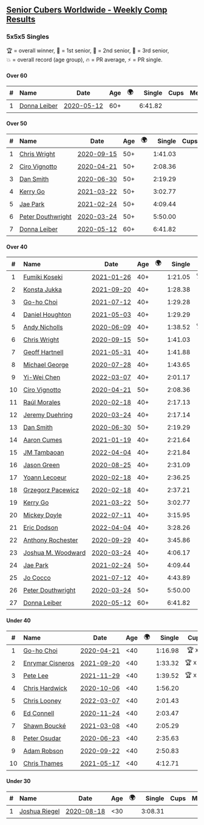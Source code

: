 <style>table {white-space: nowrap;}</style>
<link rel="stylesheet" type="text/css" href="/scw-comp/css/flags.css" />

## [Senior Cubers Worldwide - Weekly Comp Results](/scw-comp/results/)
### 5x5x5 Singles

<span style="white-space: nowrap;">🏆 = overall winner</span>, <span style="white-space: nowrap;">🥇 = 1st senior</span>, <span style="white-space: nowrap;">🥈 = 2nd senior</span>, <span style="white-space: nowrap;">🥉 = 3rd senior</span>, <span style="white-space: nowrap;">💥 = overall record (age group)</span>, <span style="white-space: nowrap;">🔥 = PR average</span>, <span style="white-space: nowrap;">⚡ = PR single</span>.

#### Over 60

| # | Name | Date | Age | 🌍 | Single | Cups | Medals | Achievements | Video |
| :--: | :-- | :--: | :--: | :--: | --: | :--: | :-- | :-- | :-- |
| 1 | [Donna Leiber](../../persons/donna_leiber/555.md) | [2020-05-12](../../results/2020-05-12/555.md) | 60+ | <i class="flag flag-US" /> | 6:41.82 |  |  | 💥 x 1, ⚡ x 1 | [Desktop](https://www.facebook.com/events/276138643524223/permalink/278589523279135) / [Mobile](https://m.facebook.com/events/276138643524223?view=permalink&id=278589523279135) |

#### Over 50

| # | Name | Date | Age | 🌍 | Single | Cups | Medals | Achievements | Video |
| :--: | :-- | :--: | :--: | :--: | --: | :--: | :-- | :-- | :-- |
| 1 | [Chris Wright](../../persons/chris_wright/555.md) | [2020-09-15](../../results/2020-09-15/555.md) | 50+ | <i class="flag flag-GB" /> | 1:41.03 |  | 🥇 x 1, 🥈 x 3 | 💥 x 3, 🔥 x 1, ⚡ x 3 | [Desktop](https://www.facebook.com/christopher.wright.94617999/videos/10157647426367874) / [Mobile](https://m.facebook.com/christopher.wright.94617999/videos/10157647426367874) |
| 2 | [Ciro Vignotto](../../persons/ciro_vignotto/555.md) | [2020-04-21](../../results/2020-04-21/555.md) | 50+ | <i class="flag flag-IT" /> | 2:08.36 |  | 🥈 x 1, 🥉 x 2 | 🔥 x 2, ⚡ x 3 | [Desktop](https://www.facebook.com/ciro.vignotto/videos/10221784538578284) / [Mobile](https://m.facebook.com/ciro.vignotto/videos/10221784538578284) |
| 3 | [Dan Smith](../../persons/dan_smith/555.md) | [2020-06-30](../../results/2020-06-30/555.md) | 50+ | <i class="flag flag-US" /> | 2:19.29 |  | 🥇 x 4, 🥈 x 10, 🥉 x 11 | 💥 x 1, 🔥 x 2, ⚡ x 2 | [Desktop](https://www.facebook.com/events/284746466306313/permalink/289286089185684) / [Mobile](https://m.facebook.com/events/284746466306313?view=permalink&id=289286089185684) |
| 4 | [Kerry Go](../../persons/kerry_go/555.md) | [2021-03-22](../../results/2021-03-22/555.md) | 50+ | <i class="flag flag-US" /> | 3:02.77 |  | 🥉 x 1 | 🔥 x 2, ⚡ x 2 | [Desktop](https://www.facebook.com/events/2537500386546221/permalink/2547142182248708) / [Mobile](https://m.facebook.com/events/2537500386546221?view=permalink&id=2547142182248708) |
| 5 | [Jae Park](../../persons/jae_park/555.md) | [2021-02-24](../../results/2021-02-24/555.md) | 50+ | <i class="flag flag-US" /> | 4:09.44 |  | 🥉 x 4 | 🔥 x 3, ⚡ x 7 | [Desktop](https://www.facebook.com/events/256148192722702/permalink/258882652449256) / [Mobile](https://m.facebook.com/events/256148192722702?view=permalink&id=258882652449256) |
| 6 | [Peter Douthwright](../../persons/peter_douthwright/555.md) | [2020-03-24](../../results/2020-03-24/555.md) | 50+ | <i class="flag flag-CA" /> | 5:50.00 |  |  | ⚡ x 1 | [Desktop](https://www.facebook.com/events/5078365835514885/permalink/5098666160151519) / [Mobile](https://m.facebook.com/events/5078365835514885?view=permalink&id=5098666160151519) |
| 7 | [Donna Leiber](../../persons/donna_leiber/555.md) | [2020-05-12](../../results/2020-05-12/555.md) | 60+ | <i class="flag flag-US" /> | 6:41.82 |  |  | 💥 x 1, ⚡ x 1 | [Desktop](https://www.facebook.com/events/276138643524223/permalink/278589523279135) / [Mobile](https://m.facebook.com/events/276138643524223?view=permalink&id=278589523279135) |

#### Over 40

| # | Name | Date | Age | 🌍 | Single | Cups | Medals | Achievements | Video |
| :--: | :-- | :--: | :--: | :--: | --: | :--: | :-- | :-- | :-- |
| 1 | [Fumiki Koseki](../../persons/fumiki_koseki/555.md) | [2021-01-26](../../results/2021-01-26/555.md) | 40+ | <i class="flag flag-JP" /> | 1:21.05 | 🏆 x 24 | 🥇 x 24 | 💥 x 7, 🔥 x 6, ⚡ x 4 | [Desktop](https://www.facebook.com/events/886756952081472/permalink/890724758351358) / [Mobile](https://m.facebook.com/events/886756952081472?view=permalink&id=890724758351358) |
| 2 | [Konsta Jukka](../../persons/konsta_jukka/555.md) | [2021-09-20](../../results/2021-09-20/555.md) | 40+ | <i class="flag flag-FI" /> | 1:28.38 | 🏆 x 5 | 🥇 x 7, 🥈 x 9 | 🔥 x 6, ⚡ x 4 | [Desktop](https://www.facebook.com/events/4223726381008841/permalink/4267613246620154) / [Mobile](https://m.facebook.com/events/4223726381008841?view=permalink&id=4267613246620154) |
| 3 | [Go-ho Choi](../../persons/go_ho_choi/555.md) | [2021-07-12](../../results/2021-07-12/555.md) | 40+ | <i class="flag flag-KR" /> | 1:29.28 | 🏆 x 6 | 🥇 x 1 | 💥 x 3, 🔥 x 2, ⚡ x 4 | [Desktop](https://www.facebook.com/events/3019269651530977/permalink/3043705852420690) / [Mobile](https://m.facebook.com/events/3019269651530977?view=permalink&id=3043705852420690) |
| 4 | [Daniel Houghton](../../persons/daniel_houghton/555.md) | [2021-05-03](../../results/2021-05-03/555.md) | 40+ | <i class="flag flag-CH" /> | 1:29.29 | 🏆 x 3 | 🥇 x 5, 🥈 x 2 | 🔥 x 3, ⚡ x 2 | [Desktop](https://www.facebook.com/events/158701836186375/permalink/164971085559450) / [Mobile](https://m.facebook.com/events/158701836186375?view=permalink&id=164971085559450) |
| 5 | [Andy Nicholls](../../persons/andy_nicholls/555.md) | [2020-06-09](../../results/2020-06-09/555.md) | 40+ | <i class="flag flag-GB" /> | 1:38.52 | 🏆 x 12 | 🥇 x 14, 🥈 x 2 | 💥 x 3, 🔥 x 2, ⚡ x 3 | [Desktop](https://www.facebook.com/events/1130228284009045/permalink/1131119780586562) / [Mobile](https://m.facebook.com/events/1130228284009045?view=permalink&id=1131119780586562) |
| 6 | [Chris Wright](../../persons/chris_wright/555.md) | [2020-09-15](../../results/2020-09-15/555.md) | 50+ | <i class="flag flag-GB" /> | 1:41.03 |  | 🥇 x 1, 🥈 x 3 | 💥 x 3, 🔥 x 1, ⚡ x 3 | [Desktop](https://www.facebook.com/christopher.wright.94617999/videos/10157647426367874) / [Mobile](https://m.facebook.com/christopher.wright.94617999/videos/10157647426367874) |
| 7 | [Geoff Hartnell](../../persons/geoff_hartnell/555.md) | [2021-05-31](../../results/2021-05-31/555.md) | 40+ | <i class="flag flag-GB" /> | 1:41.88 | 🏆 x 2 | 🥇 x 17, 🥈 x 30, 🥉 x 7 | 🔥 x 7, ⚡ x 5 | [Desktop](https://www.facebook.com/events/1677723082618127/permalink/1682425648814537) / [Mobile](https://m.facebook.com/events/1677723082618127?view=permalink&id=1682425648814537) |
| 8 | [Michael George](../../persons/michael_george/555.md) | [2020-07-28](../../results/2020-07-28/555.md) | 40+ | <i class="flag flag-GB" /> | 1:43.65 | 🏆 x 1 | 🥇 x 2, 🥈 x 4, 🥉 x 9 | 🔥 x 5, ⚡ x 5 | [Desktop](https://www.facebook.com/michael.george.545/videos/10214080539327846) / [Mobile](https://m.facebook.com/michael.george.545/videos/10214080539327846) |
| 9 | [Yi-Wei Chen](../../persons/yi_wei_chen/555.md) | [2022-03-07](../../results/2022-03-07/555.md) | 40+ | <i class="flag flag-TW" /> | 2:01.17 |  | 🥇 x 2, 🥈 x 10, 🥉 x 12 | 🔥 x 15, ⚡ x 15 | [Desktop](https://www.facebook.com/events/535512814493645/permalink/540716817306578) / [Mobile](https://m.facebook.com/events/535512814493645?view=permalink&id=540716817306578) |
| 10 | [Ciro Vignotto](../../persons/ciro_vignotto/555.md) | [2020-04-21](../../results/2020-04-21/555.md) | 50+ | <i class="flag flag-IT" /> | 2:08.36 |  | 🥈 x 1, 🥉 x 2 | 🔥 x 2, ⚡ x 3 | [Desktop](https://www.facebook.com/ciro.vignotto/videos/10221784538578284) / [Mobile](https://m.facebook.com/ciro.vignotto/videos/10221784538578284) |
| 11 | [Raúl Morales](../../persons/raul_morales/555.md) | [2020-02-18](../../results/2020-02-18/555.md) | 40+ | <i class="flag flag-ES" /> | 2:17.13 |  |  | 🔥 x 1, ⚡ x 1 | |
| 12 | [Jeremy Duehring](../../persons/jeremy_duehring/555.md) | [2020-03-24](../../results/2020-03-24/555.md) | 40+ | <i class="flag flag-US" /> | 2:17.14 |  |  | 🔥 x 1, ⚡ x 1 | [Desktop](https://www.facebook.com/events/5078365835514885/permalink/5082560948428707) / [Mobile](https://m.facebook.com/events/5078365835514885?view=permalink&id=5082560948428707) |
| 13 | [Dan Smith](../../persons/dan_smith/555.md) | [2020-06-30](../../results/2020-06-30/555.md) | 50+ | <i class="flag flag-US" /> | 2:19.29 |  | 🥇 x 4, 🥈 x 10, 🥉 x 11 | 💥 x 1, 🔥 x 2, ⚡ x 2 | [Desktop](https://www.facebook.com/events/284746466306313/permalink/289286089185684) / [Mobile](https://m.facebook.com/events/284746466306313?view=permalink&id=289286089185684) |
| 14 | [Aaron Cumes](../../persons/aaron_cumes/555.md) | [2021-01-19](../../results/2021-01-19/555.md) | 40+ | <i class="flag flag-GB" /> | 2:21.64 |  | 🥉 x 3 | 🔥 x 4, ⚡ x 3 | [Desktop](https://www.facebook.com/events/801984480354340/permalink/804512616768193) / [Mobile](https://m.facebook.com/events/801984480354340?view=permalink&id=804512616768193) |
| 15 | [JM Tambaoan](../../persons/jm_tambaoan/555.md) | [2022-04-04](../../results/2022-04-04/555.md) | 40+ | <i class="flag flag-PH" /> | 2:21.84 |  | 🥇 x 4, 🥈 x 5, 🥉 x 8 | 🔥 x 8, ⚡ x 8 | [Desktop](https://www.facebook.com/events/405703218032158/permalink/408835377718942) / [Mobile](https://m.facebook.com/events/405703218032158?view=permalink&id=408835377718942) |
| 16 | [Jason Green](../../persons/jason_green/555.md) | [2020-08-25](../../results/2020-08-25/555.md) | 40+ | <i class="flag flag-US" /> | 2:31.09 |  | 🥈 x 1 | 🔥 x 2, ⚡ x 2 | [Desktop](https://www.facebook.com/jasongreenbowler/videos/10163944661080425) / [Mobile](https://m.facebook.com/jasongreenbowler/videos/10163944661080425) |
| 17 | [Yoann Lecoeur](../../persons/yoann_lecoeur/555.md) | [2020-02-18](../../results/2020-02-18/555.md) | 40+ | <i class="flag flag-FR" /> | 2:36.25 |  |  | 🔥 x 1, ⚡ x 1 | [Desktop](https://www.facebook.com/events/538921670053895/permalink/541223923157003) / [Mobile](https://m.facebook.com/events/538921670053895?view=permalink&id=541223923157003) |
| 18 | [Grzegorz Pacewicz](../../persons/grzegorz_pacewicz/555.md) | [2020-02-18](../../results/2020-02-18/555.md) | 40+ | <i class="flag flag-PL" /> | 2:37.21 |  |  | 🔥 x 1, ⚡ x 1 | |
| 19 | [Kerry Go](../../persons/kerry_go/555.md) | [2021-03-22](../../results/2021-03-22/555.md) | 50+ | <i class="flag flag-US" /> | 3:02.77 |  | 🥉 x 1 | 🔥 x 2, ⚡ x 2 | [Desktop](https://www.facebook.com/events/2537500386546221/permalink/2547142182248708) / [Mobile](https://m.facebook.com/events/2537500386546221?view=permalink&id=2547142182248708) |
| 20 | [Mickey Doyle](../../persons/mickey_doyle/555.md) | [2022-07-11](../../results/2022-07-11/555.md) | 40+ | <i class="flag flag-US" /> | 3:15.95 |  | 🥈 x 1, 🥉 x 5 | 🔥 x 4, ⚡ x 5 | [Desktop](https://www.facebook.com/events/443186990742814/permalink/451136703281176) / [Mobile](https://m.facebook.com/events/443186990742814?view=permalink&id=451136703281176) |
| 21 | [Eric Dodson](../../persons/eric_dodson/555.md) | [2022-04-04](../../results/2022-04-04/555.md) | 40+ | <i class="flag flag-US" /> | 3:28.26 |  | 🥉 x 2 | 🔥 x 2, ⚡ x 1 | [Desktop](https://www.facebook.com/events/405703218032158/permalink/413543003914846) / [Mobile](https://m.facebook.com/events/405703218032158?view=permalink&id=413543003914846) |
| 22 | [Anthony Rochester](../../persons/anthony_rochester/555.md) | [2020-09-29](../../results/2020-09-29/555.md) | 40+ | <i class="flag flag-AU" /> | 3:45.86 |  |  | 🔥 x 1, ⚡ x 1 | [Desktop](https://www.facebook.com/events/427181104911253/permalink/430348604594503) / [Mobile](https://m.facebook.com/events/427181104911253?view=permalink&id=430348604594503) |
| 23 | [Joshua M. Woodward](../../persons/joshua_m_woodward/555.md) | [2020-03-24](../../results/2020-03-24/555.md) | 40+ | <i class="flag flag-US" /> | 4:06.17 |  |  | 🔥 x 1, ⚡ x 1 | [Desktop](https://www.facebook.com/events/5078365835514885/permalink/5101597413191727) / [Mobile](https://m.facebook.com/events/5078365835514885?view=permalink&id=5101597413191727) |
| 24 | [Jae Park](../../persons/jae_park/555.md) | [2021-02-24](../../results/2021-02-24/555.md) | 50+ | <i class="flag flag-US" /> | 4:09.44 |  | 🥉 x 4 | 🔥 x 3, ⚡ x 7 | [Desktop](https://www.facebook.com/events/256148192722702/permalink/258882652449256) / [Mobile](https://m.facebook.com/events/256148192722702?view=permalink&id=258882652449256) |
| 25 | [Jo Cocco](../../persons/jo_cocco/555.md) | [2021-07-12](../../results/2021-07-12/555.md) | 40+ | <i class="flag flag-GB" /> | 4:43.89 |  |  | ⚡ x 1 | [Desktop](https://www.facebook.com/JoCocco/videos/218341290057058) / [Mobile](https://m.facebook.com/JoCocco/videos/218341290057058) |
| 26 | [Peter Douthwright](../../persons/peter_douthwright/555.md) | [2020-03-24](../../results/2020-03-24/555.md) | 50+ | <i class="flag flag-CA" /> | 5:50.00 |  |  | ⚡ x 1 | [Desktop](https://www.facebook.com/events/5078365835514885/permalink/5098666160151519) / [Mobile](https://m.facebook.com/events/5078365835514885?view=permalink&id=5098666160151519) |
| 27 | [Donna Leiber](../../persons/donna_leiber/555.md) | [2020-05-12](../../results/2020-05-12/555.md) | 60+ | <i class="flag flag-US" /> | 6:41.82 |  |  | 💥 x 1, ⚡ x 1 | [Desktop](https://www.facebook.com/events/276138643524223/permalink/278589523279135) / [Mobile](https://m.facebook.com/events/276138643524223?view=permalink&id=278589523279135) |

#### Under 40

| # | Name | Date | Age | 🌍 | Single | Cups | Medals | Achievements | Video |
| :--: | :-- | :--: | :--: | :--: | --: | :--: | :-- | :-- | :-- |
| 1 | [Go-ho Choi](../../persons/go_ho_choi/555.md) | [2020-04-21](../../results/2020-04-21/555.md) | <40 | <i class="flag flag-KR" /> | 1:16.98 | 🏆 x 6 | 🥇 x 1 | 💥 x 3, 🔥 x 2, ⚡ x 4 | [Desktop](https://www.facebook.com/events/538096063773916/permalink/542383880011801) / [Mobile](https://m.facebook.com/events/538096063773916?view=permalink&id=542383880011801) |
| 2 | [Enrymar Cisneros](../../persons/enrymar_cisneros/555.md) | [2021-09-20](../../results/2021-09-20/555.md) | <40 | <i class="flag flag-VE" /> | 1:33.32 | 🏆 x 20 |  | 🔥 x 8, ⚡ x 8 | [Desktop](https://www.facebook.com/events/4223726381008841/permalink/4268740933174052) / [Mobile](https://m.facebook.com/events/4223726381008841?view=permalink&id=4268740933174052) |
| 3 | [Pete Lee](../../persons/pete_lee/555.md) | [2021-11-29](../../results/2021-11-29/555.md) | <40 | <i class="flag flag-GB" /> | 1:39.52 | 🏆 x 12 |  | 🔥 x 16, ⚡ x 10 | [Desktop](https://www.facebook.com/events/293852429335502/permalink/297867055600706) / [Mobile](https://m.facebook.com/events/293852429335502?view=permalink&id=297867055600706) |
| 4 | [Chris Hardwick](../../persons/chris_hardwick/555.md) | [2020-10-06](../../results/2020-10-06/555.md) | <40 | <i class="flag flag-US" /> | 1:56.20 |  |  | 🔥 x 2, ⚡ x 3 | [Desktop](https://www.facebook.com/events/2766581680255939/permalink/2771755536405220) / [Mobile](https://m.facebook.com/events/2766581680255939?view=permalink&id=2771755536405220) |
| 5 | [Chris Looney](../../persons/chris_looney/555.md) | [2022-03-07](../../results/2022-03-07/555.md) | <40 | <i class="flag flag-US" /> | 2:01.43 |  |  | 🔥 x 3, ⚡ x 3 | [Desktop](https://www.facebook.com/chris.looney/videos/351034893610508) / [Mobile](https://m.facebook.com/chris.looney/videos/351034893610508) |
| 6 | [Ed Connell](../../persons/ed_connell/555.md) | [2020-11-24](../../results/2020-11-24/555.md) | <40 | <i class="flag flag-IE" /> | 2:03.47 |  |  | 🔥 x 5, ⚡ x 6 | [Desktop](https://www.facebook.com/events/383885642947563/permalink/388119865857474) / [Mobile](https://m.facebook.com/events/383885642947563?view=permalink&id=388119865857474) |
| 7 | [Shawn Boucké](../../persons/shawn_boucke/555.md) | [2021-03-08](../../results/2021-03-08/555.md) | <40 | <i class="flag flag-US" /> | 2:05.29 |  |  | 🔥 x 1, ⚡ x 1 | [Desktop](https://www.facebook.com/events/161142189072151/permalink/163133008873069) / [Mobile](https://m.facebook.com/events/161142189072151?view=permalink&id=163133008873069) |
| 8 | [Peter Osudar](../../persons/peter_osudar/555.md) | [2020-06-23](../../results/2020-06-23/555.md) | <40 | <i class="flag flag-CA" /> | 2:35.63 |  |  | 🔥 x 1, ⚡ x 1 | [Desktop](https://www.facebook.com/events/268636114456043/permalink/276010010385320) / [Mobile](https://m.facebook.com/events/268636114456043?view=permalink&id=276010010385320) |
| 9 | [Adam Robson](../../persons/adam_robson/555.md) | [2020-09-22](../../results/2020-09-22/555.md) | <40 | <i class="flag flag-GB" /> | 2:50.83 |  |  | 🔥 x 2, ⚡ x 3 | [Desktop](https://www.facebook.com/100005428097972/videos/1476586795865576) / [Mobile](https://m.facebook.com/100005428097972/videos/1476586795865576) |
| 10 | [Chris Thames](../../persons/chris_thames/555.md) | [2021-05-17](../../results/2021-05-17/555.md) | <40 | <i class="flag flag-US" /> | 4:12.71 |  |  | ⚡ x 5 | [Desktop](https://www.facebook.com/events/373354890741855/permalink/377202487023762) / [Mobile](https://m.facebook.com/events/373354890741855?view=permalink&id=377202487023762) |

#### Under 30

| # | Name | Date | Age | 🌍 | Single | Cups | Medals | Achievements | Video |
| :--: | :-- | :--: | :--: | :--: | --: | :--: | :-- | :-- | :-- |
| 1 | [Joshua Riegel](../../persons/joshua_riegel/555.md) | [2020-08-18](../../results/2020-08-18/555.md) | <30 | <i class="flag flag-US" /> | 3:08.31 |  |  | 🔥 x 3, ⚡ x 3 | [Desktop](https://www.facebook.com/events/3231806576868309/permalink/3239487379433562) / [Mobile](https://m.facebook.com/events/3231806576868309?view=permalink&id=3239487379433562) |


<!-- Global site tag (gtag.js) - Google Analytics -->
<script async src="https://www.googletagmanager.com/gtag/js?id=UA-86348435-3"></script>
<script>window.dataLayer = window.dataLayer || []; function gtag() {dataLayer.push(arguments);} gtag('js', new Date()); gtag('config', 'UA-86348435-3');</script>
